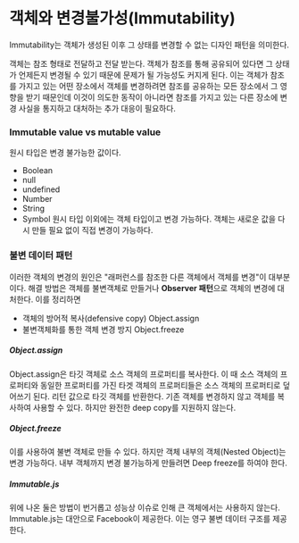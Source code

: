 # 객체와 변경불가성(Immutability)

Immutability는 객체가 생성된 이후 그 상태를 변경할 수 없는 디자인 패턴을 의미한다.

객체는 참조 형태로 전달하고 전달 받는다. 객체가 참조를 통해 공유되어 있다면 그 상태가 언제든지 변경될 수 있기 때문에 문제가 될 가능성도 커지게 된다. 이는 객체가 참조를 가지고 있는 어떤 장소에서 객체를 변경하려면 참조를 공유하는 모든 장소에서 그 영향을 받기 때문인데 이것이 의도한 동작이 아니라면 참조를 가지고 있는 다른 장소에 변경 사실을 통지하고 대처하는 추가 대응이 필요하다.

### Immutable value vs mutable value
원시 타입은 변경 불가능한 값이다.
+ Boolean
+ null
+ undefined
+ Number
+ String
+ Symbol
원시 타입 이외에는 객체 타입이고 변경 가능하다. 객체는 새로운 값을 다시 만들 필요 없이 직접 변경이 가능하다.

### 불변 데이터 패턴

이러한 객체의 변경의 원인은 "래퍼런스를 참조한 다른 객체에서 객체를 변경"이 대부분이다.
해결 방법은 객체를 불변객체로 만들거나 **Observer 패턴**으로 객체의 변경에 대처한다.
이를 정리하면
+ 객체의 방어적 복사(defensive copy)
	Object.assign
+ 불변객체화를 통한 객체 변경 방지
	Object.freeze
##### Object.assign
Object.assign은 타깃 객체로 소스 객체의 프로퍼티를 복사한다. 이 때 소스 객체의 프로퍼티와 동일한 프로퍼티를 가진 타겟 객체의 프로퍼티들은 소스 객체의 프로퍼티로 덮어쓰기 된다. 리턴 값으로 타깃 객체를 반환한다.
기존 객체를 변경하지 않고 객체를 복사하여 사용할 수 있다. 하지만 완전한 deep copy를 지원하지 않는다.

##### Object.freeze
이를 사용하여 불변 객체로 만들 수 있다. 하지만 객체 내부의 객체(Nested Object)는 변경 가능하다.
내부 객체까지 변경 불가능하게 만들려면 Deep freeze를 하여야 한다.

##### Immutable.js
위에 나온 둘은 방법이 번거롭고 성능상 이슈로 인해 큰 객체에서는 사용하지 않는다.
Immutable.js는 대안으로 Facebook이 제공한다. 이는 영구 불변 데이터 구조를 제공한다.